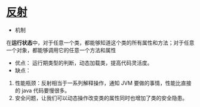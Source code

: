 # [反射](https://snailclimb.gitee.io/javaguide/#/docs/java/basic/reflection)
- 机制

在**运行状态**中，对于任意一个类，都能够知道这个类的所有属性和方法；对于任意一个对象，都能够调用它的任意一个方法和属性

- 优点： 运行期类型的判断，动态加载类，提高代码灵活度。
- 缺点：  
1. 性能瓶颈：反射相当于一系列解释操作，通知 JVM 要做的事情，性能比直接的 java 代码要慢很多。
2. 安全问题，让我们可以动态操作改变类的属性同时也增加了类的安全隐患。